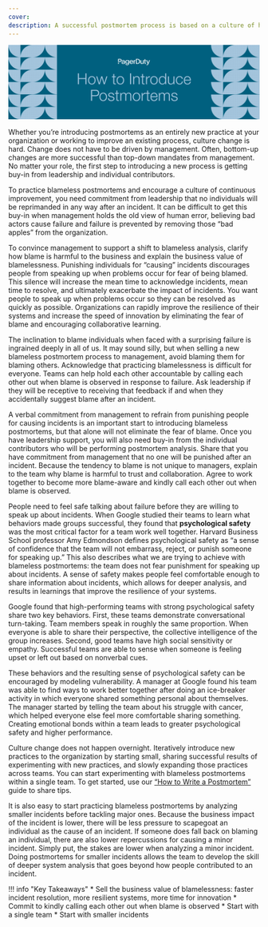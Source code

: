 ```yaml
---
cover:
description: A successful postmortem process is based on a culture of honesty, learning, and accountability. Culture change requires management buy-in, but you can lead culture change no matter your role. This guide describes common challenges faced in building a culture of continuous learning through postmortems and strategies for overcoming these challenges.
---
```

![How to Introduce](../assets/img/headers/Postmortems-Introduce.png)

Whether you’re introducing postmortems as an entirely new practice at your organization or working to improve an existing process, culture change is hard. Change does not have to be driven by management. Often, bottom-up changes are more successful than top-down mandates from management. No matter your role, the first step to introducing a new process is getting buy-in from leadership and individual contributors.  

To practice blameless postmortems and encourage a culture of continuous improvement, you need commitment from leadership that no individuals will be reprimanded in any way after an incident. It can be difficult to get this buy-in when management holds the old view of human error, believing bad actors cause failure and failure is prevented by removing those “bad apples” from the organization.

To convince management to support a shift to blameless analysis, clarify how blame is harmful to the business and explain the business value of blamelessness. Punishing individuals for “causing” incidents discourages people from speaking up when problems occur for fear of being blamed. This silence will increase the mean time to acknowledge incidents, mean time to resolve, and ultimately exacerbate the impact of incidents. You want people to speak up when problems occur so they can be resolved as quickly as possible. Organizations can rapidly improve the resilience of their systems and increase the speed of innovation by eliminating the fear of blame and encouraging collaborative learning.

The inclination to blame individuals when faced with a surprising failure is ingrained deeply in all of us. It may sound silly, but when selling a new blameless postmortem process to management, avoid blaming them for blaming others. Acknowledge that practicing blamelessness is difficult for everyone. Teams can help hold each other accountable by calling each other out when blame is observed in response to failure. Ask leadership if they will be receptive to receiving that feedback if and when they accidentally suggest blame after an incident.

A verbal commitment from management to refrain from punishing people for causing incidents is an important start to introducing blameless postmortems, but that alone will not eliminate the fear of blame. Once you have leadership support, you will also need buy-in from the individual contributors who will be performing postmortem analysis. Share that you have commitment from management that no one will be punished after an incident. Because the tendency to blame is not unique to managers, explain to the team why blame is harmful to trust and collaboration. Agree to work together to become more blame-aware and kindly call each other out when blame is observed.

People need to feel safe talking about failure before they are willing to speak up about incidents. When Google studied their teams to learn what behaviors made groups successful, they found that **psychological safety** was the most critical factor for a team work well together. Harvard Business School professor Amy Edmondson defines psychological safety as “a sense of confidence that the team will not embarrass, reject, or punish someone for speaking up.” This also describes what we are trying to achieve with blameless postmortems: the team does not fear punishment for speaking up about incidents. A sense of safety makes people feel comfortable enough to share information about incidents, which allows for deeper analysis, and results in learnings that improve the resilience of your systems.

Google found that high-performing teams with strong psychological safety share two key behaviors. First, these teams demonstrate conversational turn-taking. Team members speak in roughly the same proportion. When everyone is able to share their perspective, the collective intelligence of the group increases. Second, good teams have high social sensitivity or empathy. Successful teams are able to sense when someone is feeling upset or left out based on nonverbal cues.

These behaviors and the resulting sense of psychological safety can be encouraged by modeling vulnerability. A manager at Google found his team was able to find ways to work better together after doing an ice-breaker activity in which everyone shared something personal about themselves. The manager started by telling the team about his struggle with cancer, which helped everyone else feel more comfortable sharing something. Creating emotional bonds within a team leads to greater psychological safety and higher performance.

Culture change does not happen overnight. Iteratively introduce new practices to the organization by starting small, sharing successful results of experimenting with new practices, and slowly expanding those practices across teams. You can start experimenting with blameless postmortems within a single team. To get started, use our [“How to Write a Postmortem”](../how_to_write/writing.md) guide to share tips.

It is also easy to start practicing blameless postmortems by analyzing smaller incidents before tackling major ones. Because the business impact of the incident is lower, there will be less pressure to scapegoat an individual as the cause of an incident. If someone does fall back on blaming an individual, there are also lower repercussions for causing a minor incident. Simply put, the stakes are lower when analyzing a minor incident. Doing postmortems for smaller incidents allows the team to develop the skill of deeper system analysis that goes beyond how people contributed to an incident.

!!! info "Key Takeaways"
    * Sell the business value of blamelessness: faster incident resolution, more resilient systems, more time for innovation
    * Commit to kindly calling each other out when blame is observed
    * Start with a single team
    * Start with smaller incidents
